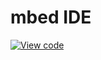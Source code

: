 # mbed IDE


[![View code](https://www.mbed.com/embed/?url=https://github.com/ARMmbed/mbed-os/)](https://github.com/ARMmbed/mbed-os/blob/master/TESTS/integration/threaded_blinky/main.cpp)
